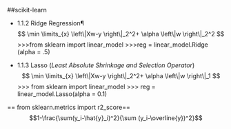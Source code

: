 ##scikit-learn
* 1.1.2 Ridge Regression¶
$$
\min \limits_{x} \left\|Xw-y \right\|_2^2+ \alpha \left\|w \right\|_2^2
$$
\>>>from sklearn import linear_model
\>>>reg = linear_model.Ridge (alpha = .5)

* 1.1.3 Lasso (*Least Absolute Shrinkage and Selection Operator*)
$$
\min \limits_{x} \left\|Xw-y \right\|_2^2+ \alpha \left\|w \right\|_1
$$
\>>> from sklearn import linear_model
\>>> reg = linear_model.Lasso(alpha = 0.1)

== from sklearn.metrics import r2_score==
$$1-\frac{\sum(y_i-\hat{y}_i)^2}{\sum (y_i-\overline{y})^2}$$

